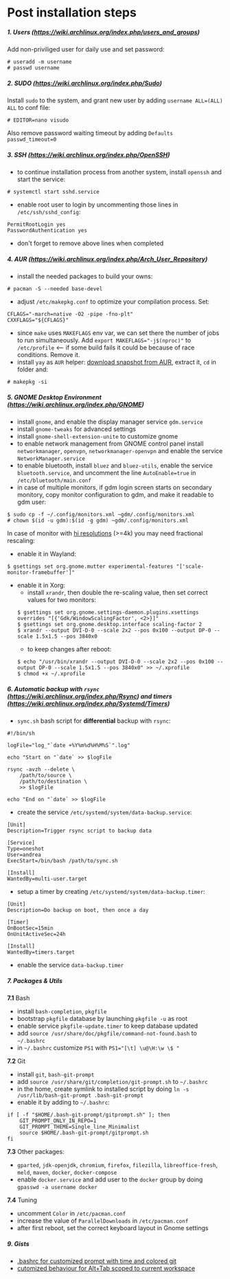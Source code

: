 # Post installation steps

##### 1. Users (<https://wiki.archlinux.org/index.php/users_and_groups>)

Add non-priviliged user for daily use and set password:
```
# useradd -m username
# passwd username
```

##### 2. SUDO (<https://wiki.archlinux.org/index.php/Sudo>)

Install `sudo` to the system, and grant new user by adding `username ALL=(ALL) ALL` to conf file:
```
# EDITOR=nano visudo
```
Also remove password waiting timeout by adding `Defaults passwd_timeout=0`

##### 3. SSH (<https://wiki.archlinux.org/index.php/OpenSSH>)

- to continue installation process from another system, install `openssh` and start the service:
```
# systemctl start sshd.service
```
- enable root user to login by uncommenting those lines in `/etc/ssh/sshd_config`:
```
PermitRootLogin yes
PasswordAuthentication yes
```
- don't forget to remove above lines when completed

##### 4. AUR (<https://wiki.archlinux.org/index.php/Arch_User_Repository>)

- install the needed packages to build your owns:
```
# pacman -S --needed base-devel
```
- adjust `/etc/makepkg.conf` to optimize your compilation process. Set:
```
CFLAGS="-march=native -O2 -pipe -fno-plt"
CXXFLAGS="${CFLAGS}"
```
- since `make` uses `MAKEFLAGS` env var, we can set there the number of jobs to run simultaneously. Add `export MAKEFLAGS="-j$(nproc)"` to `/etc/profile` <-- if some build fails it could be because of race conditions. Remove it.
- install `yay` as `AUR` helper: [download snapshot from AUR](https://aur.archlinux.org/packages/yay), extract it, `cd` in folder and:
```
# makepkg -si 
```

##### 5. GNOME Desktop Environment (<https://wiki.archlinux.org/index.php/GNOME>)

- install `gnome`, and enable the display manager service `gdm.service`
- install `gnome-tweaks` for advanced settings
- install `gnome-shell-extension-unite` to customize gnome
- to enable network management from GNOME control panel install `networkmanager`, `openvpn`, `networkmanager-openvpn` and enable the service `NetworkManager.service`
- to enable bluetooth, install `bluez` and `bluez-utils`, enable the service `bluetooth.service`, and uncomment the line `AutoEnable=true` in `/etc/bluetooth/main.conf`
- in case of multiple monitors, if gdm login screen starts on secondary monitory, copy monitor configuration to gdm, and make it readable to gdm user:
```
$ sudo cp -f ~/.config/monitors.xml ~gdm/.config/monitors.xml
# chown $(id -u gdm):$(id -g gdm) ~gdm/.config/monitors.xml
```

In case of monitor with [hi resolutions](https://wiki.archlinux.org/index.php/HiDPI) (>=4k) you may need fractional rescaling:

- enable it in Wayland:
```
$ gsettings set org.gnome.mutter experimental-features "['scale-monitor-framebuffer']"
```
- enable it in Xorg:
  - install `xrandr`, then double the re-scaling value, then set correct values for two monitors:
  ```
  $ gsettings set org.gnome.settings-daemon.plugins.xsettings overrides "[{'Gdk/WindowScalingFactor', <2>}]"
  $ gsettings set org.gnome.desktop.interface scaling-factor 2
  $ xrandr --output DVI-D-0 --scale 2x2 --pos 0x100 --output DP-0 --scale 1.5x1.5 --pos 3840x0
  ```
  - to keep changes after reboot:
  ```
  $ echo "/usr/bin/xrandr --output DVI-D-0 --scale 2x2 --pos 0x100 --output DP-0 --scale 1.5x1.5 --pos 3840x0" >> ~/.xprofile
  $ chmod +x ~/.xprofile
  ```

##### 6. Automatic backup with `rsync` (<https://wiki.archlinux.org/index.php/Rsync>) and timers (<https://wiki.archlinux.org/index.php/Systemd/Timers>)

- `sync.sh` bash script for **differential** backup with `rsync`:
```
#!/bin/sh

logFile="log_"`date +%Y%m%d%H%M%S`".log"

echo "Start on "`date` >> $logFile

rsync -avzh --delete \
	/path/to/source \
	/path/to/destination \
	>> $logFile

echo "End on "`date` >> $logFile
```
- create the service `/etc/systemd/system/data-backup.service`:
```
[Unit]
Description=Trigger rsync script to backup data

[Service]
Type=oneshot
User=andrea
ExecStart=/bin/bash /path/to/sync.sh

[Install]
WantedBy=multi-user.target
```
- setup a timer by creating `/etc/systemd/system/data-backup.timer`:
```
[Unit]
Description=Do backup on boot, then once a day

[Timer]
OnBootSec=15min
OnUnitActiveSec=24h 

[Install]
WantedBy=timers.target
```
- enable the service `data-backup.timer`

##### 7. Packages & Utils

**7.1** Bash
- install `bash-completion`, `pkgfile`
- bootstrap `pkgfile` database by launching `pkgfile -u` as root
- enable service `pkgfile-update.timer` to keep database updated
- add `source /usr/share/doc/pkgfile/command-not-found.bash` to `~/.bashrc`
- in `~/.bashrc` customize `PS1` with `PS1="[\t] \u@\H:\w \$ "`

**7.2** Git
- install `git`, `bash-git-prompt`
- add `source /usr/share/git/completion/git-prompt.sh` to `~/.bashrc`
- in the home, create symlink to installed script by doing `ln -s /usr/lib/bash-git-prompt .bash-git-prompt`
- enable it by adding to `~/.bashrc`:
```
if [ -f "$HOME/.bash-git-prompt/gitprompt.sh" ]; then
    GIT_PROMPT_ONLY_IN_REPO=1
    GIT_PROMPT_THEME=Single_line_Minimalist
    source $HOME/.bash-git-prompt/gitprompt.sh
fi
```

**7.3** Other packages:
- `gparted`, `jdk-openjdk`, `chromium`, `firefox`, `filezilla`, `libreoffice-fresh`, `meld`, `maven`, `docker`, `docker-compose`
- enable `docker.service` and add user to the `docker` group by doing `gpasswd -a username docker`

**7.4** Tuning
- uncomment `Color` in `/etc/pacman.conf`
- increase the value of `ParallelDownloads` in `/etc/pacman.conf`
- after first reboot, set the correct keyboard layout in Gnome settings

##### 9. Gists

- [.bashrc for customized prompt with time and colored git](https://gist.github.com/disaverio/dd6929cb1ae5873dcf5675ee83311451)
- [cutomized behaviour for Alt+Tab scoped to current workspace](https://gist.github.com/disaverio/4e53806a736764bcd571fca7643e4c34)

